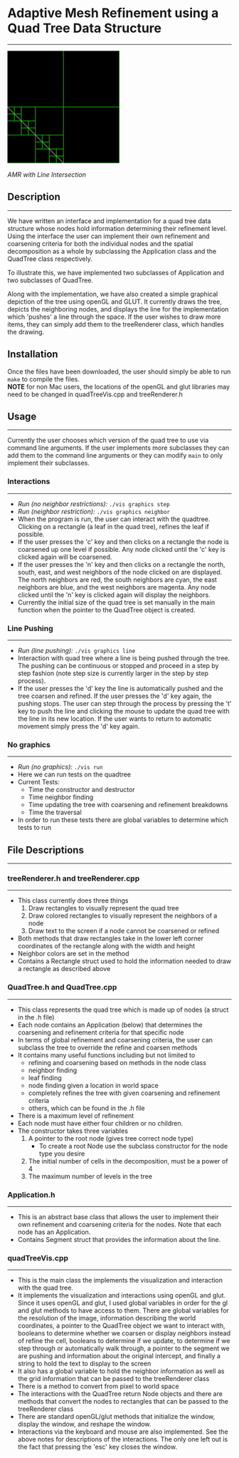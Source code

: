 # Adaptive Mesh Refinement using a Quad Tree Data Structure
---

![Alt text](lineTree.png)

_AMR with Line Intersection_


## Description
---

We have written an interface and implementation for a quad tree data structure
whose nodes hold information determining their refinement level. Using the interface 
the user can implement their own refinement and coarsening criteria for both the 
individual nodes and the spatial decomposition as a whole by subclassing the 
Application class and the QuadTree class respectively.  

To illustrate this, we have implemented two subclasses of Application and two
subclasses of QuadTree.

Along with the implementation, we have also created a simple graphical depiction
of the tree using openGL and GLUT. It currently draws the tree, depicts the
neighboring nodes, and displays the line for the implementation which 'pushes' a
line through the space.  If the user wishes to draw more items, they can simply
add them to the treeRenderer class, which handles the drawing.

## Installation
Once the files have been downloaded, the user should simply be able to run
`make` to compile the files.  
**NOTE** for non Mac users, the locations of the openGL and glut libraries may
need to be changed in quadTreeVis.cpp and treeRenderer.h

## Usage
---

Currently the user chooses which version of the quad tree to use via command
line arguments.  If the user implements more subclasses they can add them to the
command line arguments or they can modify `main` to only implement their
subclasses.

### Interactions
---

* _Run (no neighbor restrictions):_ `./vis graphics step`
* _Run (neighbor restriction):_ `./vis graphics neighbor`
* When the program is run, the user can interact with the quadtree. Clicking on a rectangle (a leaf in the quad tree), refines the leaf if possible.
* If the user presses the 'c' key and then clicks on a rectangle the node is coarsened up one level if possible. Any node clicked until the 'c' key is clicked again will be coarsened.
* If the user presses the 'n' key and then clicks on a rectangle the north, south, east, and west neighbors of the node clicked on are displayed.  The north neighbors are red, the south neighbors are cyan, the east neighbors are blue, and the west neighbors are magenta.  Any node clicked until the 'n' key is clicked again will display the neighbors.
* Currently the initial size of the quad tree is set manually in the main function when the pointer to the QuadTree object is created.  

### Line Pushing
---

* _Run (line pushing):_ `./vis graphics line`
* Interaction with quad tree where a line is being pushed through the tree.  The pushing can be continuous or stopped and proceed in a step by step fashion (note step size is currently larger in the step by step process).
* If the user presses the 'd' key the line is automatically pushed and the tree coarsen and refined.  If the user presses the 'd' key again, the pushing stops.  The user can step through the process by pressing the 't' key to push the line and clicking the mouse to update the quad tree with the line in its new location.  If the user wants to return to automatic movement simply press the 'd' key again.

### No graphics
---

* _Run (no graphics):_ `./vis run`
* Here we can run tests on the quadtree
* Current Tests: 
	* Time the constructor and destructor
	* Time neighbor finding
	* Time updating the tree with coarsening and refinement breakdowns
	* Time the traversal
* In order to run these tests there are global variables to determine which
  tests to run

## File Descriptions
---

### treeRenderer.h and treeRenderer.cpp
---

* This class currently does three things
	1. Draw rectangles to visually represent the quad tree
 	2. Draw colored rectangles to visually represent the neighbors of a node
  	3. Draw text to the screen if a node cannot be coarsened or refined
* Both methods that draw rectangles take in the lower left corner coordinates of the rectangle along with the width and height
* Neighbor colors are set in the method
* Contains a Rectangle struct used to hold the information needed to draw a rectangle as described above

### QuadTree.h and QuadTree.cpp
---
 
* This class represents the quad tree which is made up of nodes (a struct in the .h file)
* Each node contains an Application (below) that determines the coarsening and
  refinement criteria for that specific node
* In terms of global refinement and coarsening criteria, the user can subclass
  the tree to override the refine and coarsen methods
* It contains many useful functions including but not limited to
	* refining and coarsening based on methods in the node class
	* neighbor finding
	* leaf finding
	* node finding given a location in world space
	* completely refines the tree with given coarsening and refinement criteria
	* others, which can be found in the .h file
* There is a maximum level of refinement
* Each node must have either four children or no children.  
* The constructor takes three variables 
	1. A pointer to the root node (gives tree correct node type)
		* To create a root Node use the subclass constructor for the node type you desire
	2. The initial number of cells in the decomposition, must be a power of 4
	3. The maximum number of levels in the tree

###  Application.h
---

* This is an abstract base class that allows the user to implement their own
  refinement and coarsening criteria for the nodes.  Note that each node has an
Application.
* Contains Segment struct that provides the information about the line.
 	
###  quadTreeVis.cpp
---

* This is the main class the implements the visualization and interaction with the quad tree.
* It implements the visualization and interactions using openGL and glut.  Since it uses openGL and glut, I used global variables in order for the gl and glut methods to have access to them.  There are global variables for the resolution of the image, information describing the world coordinates, a pointer to the QuadTree object we want to interact with, booleans to determine whether we coarsen or display neighbors instead of refine the cell, booleans to determine if we update, to determine if we step through or automatically walk through, a pointer to the segment we are pushing and information about the original intercept, and finally a string to hold the text to display to the screen
* It also has a global variable to hold the neighbor information as well as the grid information that can be passed to the treeRenderer class
* There is a method to convert from pixel to world space
* The interactions with the QuadTree return Node objects and there are methods that convert the nodes to rectangles that can be passed to the treeRenderer class
* There are standard openGL/glut methods that initialize the window, display the window, and reshape the window.
* Interactions via the keyboard and mouse are also implemented.  See the above notes for descriptions of the interactions.  The only one left out is the fact that pressing the 'esc' key closes the window.
